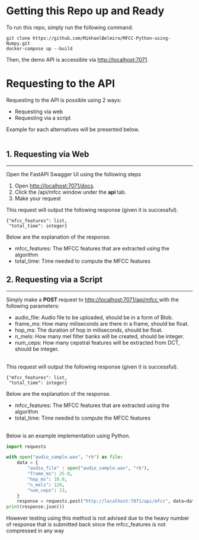 <h1>Getting this Repo up and Ready</h1>
To run this repo, simply run the following command.

```
git clone https://github.com/MikhaelBelmiro/MFCC-Python-using-Numpy.git
docker-compose up --build
```
Then, the demo API is accessible via <a href="http://localhost:7071">http://localhost:7071</a>.

<h1>Requesting to the API </h1>
Requesting to the API is possible using 2 ways:
<ul>
    <li> Requesting via web
    <li> Requesting via a script
</ul>
Example for each alternatives will be presented below. <br><br>

<h2> 1. Requesting via Web </h2> <hr> </hr>
Open the FastAPI Swagger UI using the following steps
<ol>
    <li> Open <a href="http://localhost:7071/docs">http://localhost:7071/docs</a>.
    <li> Click the /api/mfcc window under the <b> api </b> tab.
    <li> Make your request
</ol>

This request will output the following response (given it is successful).

```
{"mfcc_features": list,
 "total_time": integer}
```
Below are the explanation of the response.
<ul>
    <li> mfcc_features: The MFCC features that are extracted using the algorithm
    <li> total_time: Time needed to compute the MFCC features
</ul>

<h2> 2. Requesting via a Script </h2> <hr> </hr>
Simply make a <b> POST </b> request to <a href="http://localhost:7071/api/mfcc"> http://localhost:7071/api/mfcc </a> with the following parameters:
<ul>
    <li> audio_file: Audio file to be uploaded, should be in a form of Blob.
    <li> frame_ms: How many miliseconds are there in a frame, should be float.
    <li> hop_ms: The duration of hop in miliseconds, should be float.
    <li> n_mels: How many mel filter banks will be created, should be integer.
    <li> num_ceps: How many cepstral features will be extracted from DCT, should be integer.
</ul> 
<br>
This request will output the following response (given it is successful).

```
{"mfcc_features": list,
 "total_time": integer}
```
Below are the explanation of the response.
<ul>
    <li> mfcc_features: The MFCC features that are extracted using the algorithm
    <li> total_time: Time needed to compute the MFCC features
</ul> <br>
Below is an example implementation using Python.

```python
import requests

with open("audio_sample.wav", "rb") as file:
    data = {
        "audio_file" : open("audio_sample.wav", "rb"),
        "frame_ms": 25.0,
        "hop_ms": 10.0,
        "n_mels": 128,
        "num_ceps": 13,
    }
    response = requests.post("http://localhost:7071/api/mfcc", data=data)
print(response.json())
```
However testing using this method is not advised due to the heavy number of response that is submitted back since the mfcc_features is not compressed in any way 